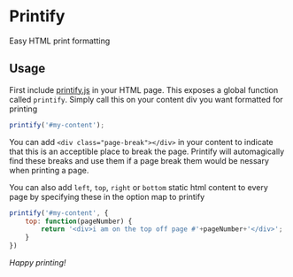 # Printify

Easy HTML print formatting

## Usage

First include [printify.js](https://github.com/e-conomic/printify/blob/master/printify.js) in your HTML page.
This exposes a global function called `printify`.
Simply call this on your content div you want formatted for printing

``` js
printify('#my-content');
```

You can add `<div class="page-break"></div>` in your content to indicate that this is an acceptible place to break the page.
Printify will automagically find these breaks and use them if a page break them would be nessary when printing a page.

You can also add `left`, `top`, `right` or `bottom` static html content to every page by specifying these in the option map to printify

``` js
printify('#my-content', {
	top: function(pageNumber) {
		return '<div>i am on the top off page #'+pageNumber+'</div>';
	}
})
```

*Happy printing!*